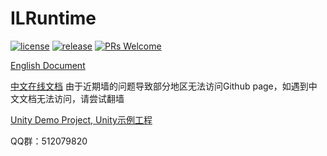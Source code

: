 ILRuntime
==========
[![license](https://img.shields.io/badge/license-MIT-blue.svg)](https://github.com/Ourpalm/ILRuntime/blob/master/LICENSE.TXT)
[![release](https://img.shields.io/badge/release-v1.6.4-blue.svg)](https://github.com/Ourpalm/ILRuntime/releases)
[![PRs Welcome](https://img.shields.io/badge/PRs-welcome-blue.svg)](https://github.com/Ourpalm/ILRuntime/pulls)

[English Document](ReadMe-EN.md "Click here for English documents")

[中文在线文档](https://ourpalm.github.io/ILRuntime/)
由于近期墙的问题导致部分地区无法访问Github page，如遇到中文文档无法访问，请尝试翻墙

[Unity Demo Project, Unity示例工程](https://github.com/Ourpalm/ILRuntimeU3D/)

QQ群：512079820

